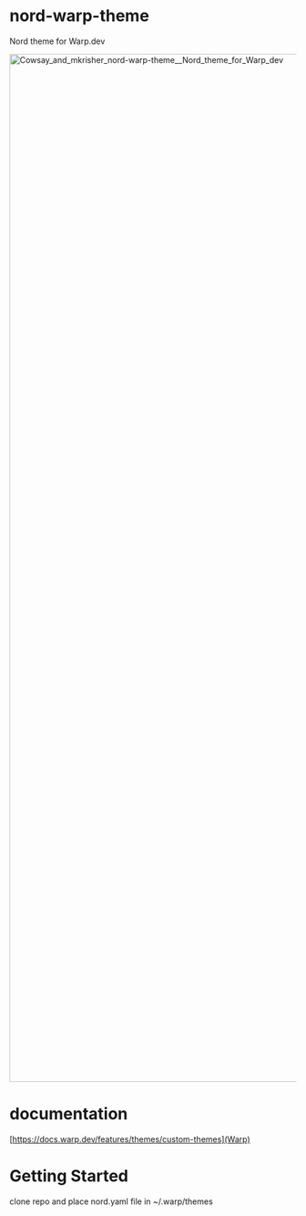 # nord-warp-theme

Nord theme for Warp.dev

<img width="1803" alt="Cowsay_and_mkrisher_nord-warp-theme__Nord_theme_for_Warp_dev" src="https://user-images.githubusercontent.com/3285/220748751-2e7264d8-5f47-4155-84f3-3ea5e66dfec9.png">

# documentation

[https://docs.warp.dev/features/themes/custom-themes](Warp)

# Getting Started

clone repo and place nord.yaml file in ~/.warp/themes

